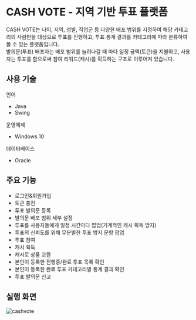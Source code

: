 # CASH VOTE - 지역 기반 투표 플랫폼

CASH VOTE는 나이, 지역, 성별, 직업군 등 다양한 배포 범위를 지정하여 해당 카테고리의 사람만을 대상으로 투표를 진행하고, 투표 통계 결과를 카테고리에 따라 분류하여 볼 수 있는 플랫폼입니다.  
발의문(투표) 배포자는 배포 범위를 늘려나갈 때 마다 일정 금액(토큰)을 지불하고, 사용자는 투표를 함으로써 참여 리워드(캐시)를 획득하는 구조로 이루어져 있습니다.

## 사용 기술

언어
* Java
* Swing

운영체제
* Windows 10

데이터베이스
* Oracle

## 주요 기능

* 로그인&회원가입  
* 토큰 충전  
* 투표 발의문 등록  
* 발의문 배포 범위 세부 설정  
* 투표를 사용자들에게 일정 시간마다 팝업(기계적인 캐시 획득 방지)  
* 투표의 신뢰도를 위해 무분별한 투표 방지 문항 팝업  
* 투표 참여  
* 캐시 획득  
* 캐시로 상품 교환  
* 본인이 등록한 진행중/완료 투표 목록 확인  
* 본인이 등록한 완료 투표 카테고리별 통계 결과 확인
* 투표 발의문 신고  

## 실행 화면
![cashvote](https://user-images.githubusercontent.com/49021557/108241721-79a43a00-718f-11eb-8bee-3587c3acbae3.png)
